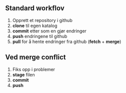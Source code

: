 ## Standard workflov
1. Opprett et repository i github
2. **clone** til egen katalog
3. **commit** etter som en gjør endringer 
4. **push** endringene til github
5. **pull** for å hente endringer fra github (**fetch** + **merge**)

 ## Ved merge conflict
 1. Fiks opp i problemer
 2. **stage** filen
 3. **commit** 
 4. **push** 
